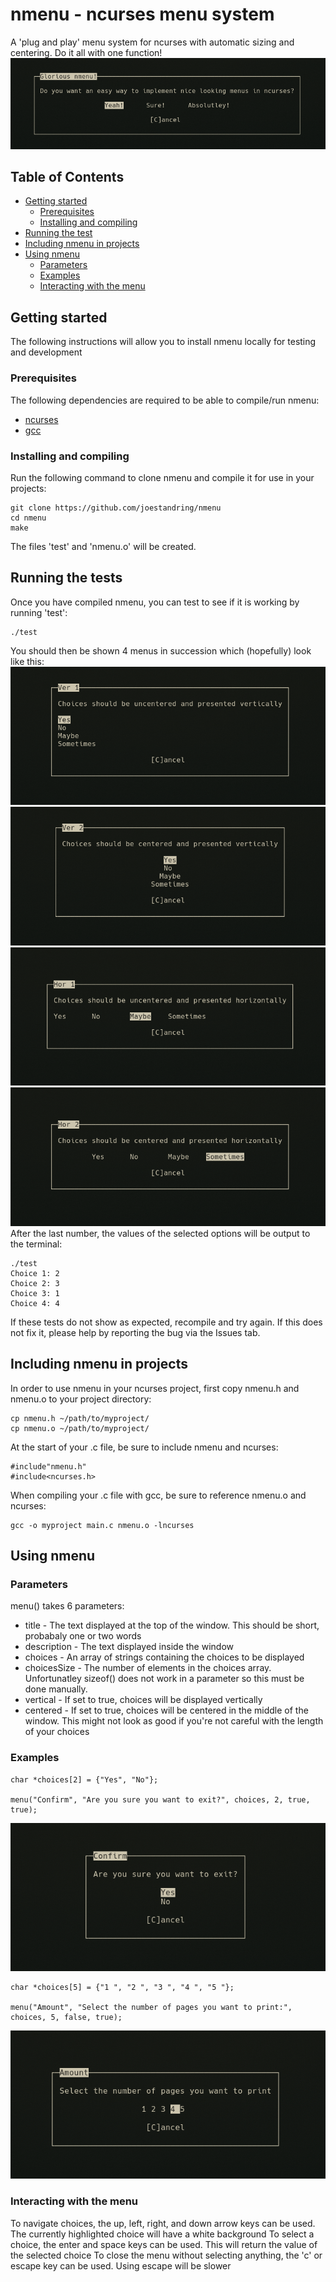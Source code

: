 # nmenu - ncurses menu system
A 'plug and play' menu system for ncurses with automatic sizing and centering. Do it all with one function!
![screenshot](sshot.png)
## Table of Contents
- [Getting started](#getting-started)
  - [Prerequisites](#prerequisites)
  - [Installing and compiling](#installing-and-compiling)
- [Running the test](#running-the-test)
- [Including nmenu in projects](#including-nmenu-in-projects)
- [Using nmenu](#using-nmenu)
  - [Parameters](#parameters)
  - [Examples](#examples)
  - [Interacting with the menu](#interacting-with-the-menu)
## Getting started
The following instructions will allow you to install nmenu locally for testing and development
### Prerequisites
The following dependencies are required to be able to compile/run nmenu:
* [ncurses](https://www.gnu.org/software/ncurses/)
* [gcc](https://gcc.gnu.org/)
### Installing and compiling
Run the following command to clone nmenu and compile it for use in your projects:
```
git clone https://github.com/joestandring/nmenu
cd nmenu
make
```
The files 'test' and 'nmenu.o' will be created.
## Running the tests
Once you have compiled nmenu, you can test to see if it is working by running 'test':
```
./test
```
You should then be shown 4 menus in succession which (hopefully) look like this:
![test1](test1.png)
![test2](test2.png)
![test3](test3.png)
![test4](test4.png)
After the last number, the values of the selected options will be output to the terminal:
```
./test
Choice 1: 2
Choice 2: 3
Choice 3: 1
Choice 4: 4
```
If these tests do not show as expected, recompile and try again. If this does not fix it, please help by reporting the bug via the Issues tab.
## Including nmenu in projects
In order to use nmenu in your ncurses project, first copy nmenu.h and nmenu.o to your project directory:
```
cp nmenu.h ~/path/to/myproject/
cp nmenu.o ~/path/to/myproject/
```
At the start of your .c file, be sure to include nmenu and ncurses:
```
#include"nmenu.h"
#include<ncurses.h>
```
When compiling your .c file with gcc, be sure to reference nmenu.o and ncurses:
```
gcc -o myproject main.c nmenu.o -lncurses
```
## Using nmenu
### Parameters
menu() takes 6 parameters:
* title - The text displayed at the top of the window. This should be short, probabaly one or two words
* description - The text displayed inside the window
* choices - An array of strings containing the choices to be displayed
* choicesSize - The number of elements in the choices array. Unfortunatley sizeof() does not work in a parameter so this must be done manually.
* vertical - If set to true, choices will be displayed vertically
* centered - If set to true, choices will be centered in the middle of the window. This might not look as good if you're not careful with the length of your choices
### Examples
```
char *choices[2] = {"Yes", "No"};

menu("Confirm", "Are you sure you want to exit?", choices, 2, true, true);
```
![example1](example1.png)
```
char *choices[5] = {"1 ", "2 ", "3 ", "4 ", "5 "};

menu("Amount", "Select the number of pages you want to print:", choices, 5, false, true);
```
![example2](example2.png)
### Interacting with the menu
To navigate choices, the up, left, right, and down arrow keys can be used. The currently highlighted choice will have a white background
To select a choice, the enter and space keys can be used. This will return the value of the selected choice
To close the menu without selecting anything, the 'c' or escape key can be used. Using escape will be slower
